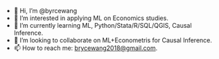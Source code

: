 - 👋 Hi, I’m @byrcewang
- 👀 I’m interested in applying ML on Economics studies. 
- 🌱 I’m currently learning ML, Python/Stata/R/SQL/QGIS, Causal Inference. 
- 💞️ I’m looking to collaborate on ML+Econometris for Causal Inference. 
- 📫 How to reach me: brycewang2018@gmail.com. 

<!---
byrcewang/byrcewang is a ✨ special ✨ repository because its `README.md` (this file) appears on your GitHub profile.
You can click the Preview link to take a look at your changes.
--->
